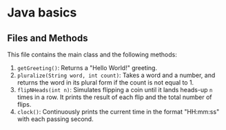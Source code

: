 # Java basics

## Files and Methods

This file contains the main class and the following methods:

1. `getGreeting()`: Returns a "Hello World!" greeting.
2. `pluralize(String word, int count)`: Takes a word and a number, and returns the word in its plural form if the count is not equal to 1.
3. `flipNHeads(int n)`: Simulates flipping a coin until it lands heads-up `n` times in a row. It prints the result of each flip and the total number of flips.
4. `clock()`: Continuously prints the current time in the format "HH:mm:ss" with each passing second.
